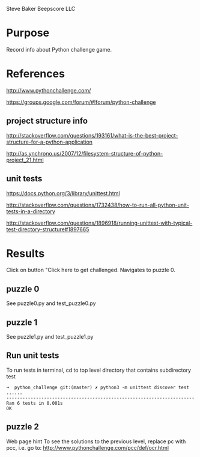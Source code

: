 Steve Baker Beepscore LLC

# Purpose
Record info about Python challenge game.

# References
http://www.pythonchallenge.com/

https://groups.google.com/forum/#!forum/python-challenge

## project structure info
http://stackoverflow.com/questions/193161/what-is-the-best-project-structure-for-a-python-application

http://as.ynchrono.us/2007/12/filesystem-structure-of-python-project_21.html

## unit tests
https://docs.python.org/3/library/unittest.html

http://stackoverflow.com/questions/1732438/how-to-run-all-python-unit-tests-in-a-directory

http://stackoverflow.com/questions/1896918/running-unittest-with-typical-test-directory-structure#1897665

# Results
Click on button "Click here to get challenged.
Navigates to puzzle 0.

## puzzle 0
See puzzle0.py and test_puzzle0.py

## puzzle 1
See puzzle1.py and test_puzzle1.py

## Run unit tests

To run tests in terminal, cd to top level directory that contains subdirectory test

    ➜  python_challenge git:(master) ✗ python3 -m unittest discover test
    ......
    ----------------------------------------------------------------------
    Ran 6 tests in 0.001s
    OK

## puzzle 2
Web page hint
To see the solutions to the previous level, replace pc with pcc,
i.e. go to: http://www.pythonchallenge.com/pcc/def/ocr.html
